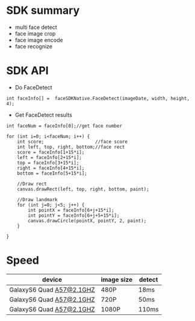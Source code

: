# SDK summary

* multi face detect
* face image crop
* face image encode
* face recognize



# SDK API

* Do FaceDetect

```
int faceInfo[] =  faceSDKNative.FaceDetect(imageDate, width, height, 4);

```
* Get FaceDetect results

```
int faceNum = faceInfo[0];//get face number

for (int i=0; i<faceNum; i++) {
    int score;                   //face score
    int left, top, right, bottom;//face rect
    score = faceInfo[1+15*i];
    left = faceInfo[2+15*i];
    top = faceInfo[3+15*i];
    right = faceInfo[4+15*i];
    bottom = faceInfo[5+15*i];

    //Draw rect
    canvas.drawRect(left, top, right, bottom, paint);

    //Draw landmark
    for (int j=0; j<5; j++) {
        int pointX = faceInfo[6+j+15*i];
        int pointY = faceInfo[6+j+5+15*i];
        canvas.drawCircle(pointX, pointY, 2, paint);
    }

}

```

# Speed

|device              |image size   |  detect     |  
|-------------------------|-------------|-------------|
|GalaxyS6 Quad A57@2.1GHZ |480P         |   18ms      |
|GalaxyS6 Quad A57@2.1GHZ |720P         |   50ms      |
|GalaxyS6 Quad A57@2.1GHZ |1080P        |  110ms      |

